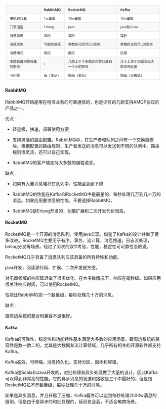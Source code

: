 ![image-20220326000858265](images/image-20220326000858265.png)

#### RabbitMQ

RabbitMQ开始是用在电信业务的可靠通信的，也是少有的几款支持AMQP协议的产品之一。

优点：

- 轻量级，快速，部署使用方便

- 支持灵活的路由配置。RabbitMQ中，在生产者和队列之间有一个交换器模块。根据配置的路由规则，生产者发送的消息可以发送到不同的队列中。路由规则很灵活，还可以自己实现。

- RabbitMQ的客户端支持大多数的编程语言。

缺点：

- 如果有大量消息堆积在队列中，性能会急剧下降

- RabbitMQ的性能在Kafka和RocketMQ中是最差的，每秒处理几万到几十万的消息。如果应用要求高的性能，不要选择RabbitMQ。 

- RabbitMQ是Erlang开发的，功能扩展和二次开发代价很高。







#### RocketMQ

RocketMQ是一个开源的消息队列，使用java实现。借鉴了Kafka的设计并做了很多改进。RocketMQ主要用于有序，事务，流计算，消息推送，日志流处理，binlog分发等场景。经过了历次的双11考验，性能，稳定性可可靠性没的说。

RocketMQ几乎具备了消息队列应该具备的所有特性和功能。

java开发，阅读源代码、扩展、二次开发很方便。

对电商领域的响应延迟做了很多优化。在大多数情况下，响应在毫秒级。如果应用很关注响应时间，可以使用RocketMQ。

性能比RabbitMQ高一个数量级，每秒处理几十万的消息。

缺点：

跟周边系统的整合和兼容不是很好。





#### Kafka

Kafka的可靠性，稳定性和功能特性基本满足大多数的应用场景。跟周边系统的兼容性是数一数二的，尤其是大数据和流计算领域，几乎所有相关的开源软件都支持Kafka。

Kafka高效，可伸缩，消息持久化。支持分区、副本和容错。

Kafka是Scala和Java开发的，对批处理和异步处理做了大量的设计，因此Kafka可以得到非常高的性能。它的异步消息的发送和接收是三个中最好的，但是跟RocketMQ拉不开数量级，每秒处理几十万的消息。

如果是异步消息，并且开启了压缩，Kafka最终可以达到每秒处理2000w消息的级别。但是由于是异步的和批处理的，延迟也会高，不适合电商场景。
